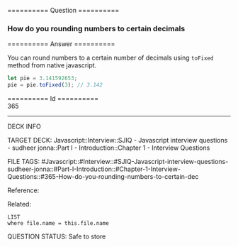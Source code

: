 ========== Question ==========  

### How do you rounding numbers to certain decimals  

========== Answer ==========  

You can round numbers to a certain number of decimals using `toFixed` method from native javascript.

```javascript
let pie = 3.141592653;
pie = pie.toFixed(3); // 3.142
```

========== Id ==========  
365

---

DECK INFO

TARGET DECK: Javascript::Interview::SJIQ - Javascript interview questions - sudheer jonna::Part I - Introduction::Chapter 1 - Interview Questions

FILE TAGS: #Javascript::#Interview::#SJIQ-Javascript-interview-questions-sudheer-jonna::#Part-I-Introduction::#Chapter-1-Interview-Questions::#365-How-do-you-rounding-numbers-to-certain-dec

Reference:

Related:

```dataview
LIST
where file.name = this.file.name
```

QUESTION STATUS: Safe to store

